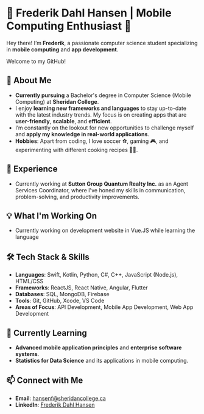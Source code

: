 # 👋 **Frederik Dahl Hansen** | Mobile Computing Enthusiast 📱

Hey there! I’m **Frederik**, a passionate computer science student specializing in **mobile computing** and **app development**.

Welcome to my GitHub!

## 🚀 **About Me**
- **Currently pursuing** a Bachelor's degree in Computer Science (Mobile Computing) at **Sheridan College**.
- I enjoy **learning new frameworks and languages** to stay up-to-date with the latest industry trends. My focus is on creating apps that are **user-friendly**, **scalable**, and **efficient**.
- I’m constantly on the lookout for new opportunities to challenge myself and **apply my knowledge in real-world applications**. 
- **Hobbies**: Apart from coding, I love soccer ⚽, gaming 🎮, and experimenting with different cooking recipes 👨‍🍳.

## 💼 **Experience**
- Currently working at **Sutton Group Quantum Realty Inc.** as an Agent Services Coordinator, where I've honed my skills in communication, problem-solving, and productivity improvements.

## 💡 **What I'm Working On**
- Currently working on development website in Vue.JS while learning the language

## 🛠️ **Tech Stack & Skills**
- **Languages**: Swift, Kotlin, Python, C#, C++, JavaScript (Node.js), HTML/CSS
- **Frameworks**: ReactJS, React Native, Angular, Flutter
- **Databases**: SQL, MongoDB, Firebase
- **Tools**: Git, GitHub, Xcode, VS Code
- **Areas of Focus**: API Development, Mobile App Development, Web App Development

## 🌱 **Currently Learning**
- **Advanced mobile application principles** and **enterprise software systems**.
- **Statistics for Data Science** and its applications in mobile computing.
  
## 📫 **Connect with Me**
- **Email**: [hansenf@sheridancollege.ca](mailto:hansenf@sheridancollege.ca)
- **LinkedIn**: [Frederik Dahl Hansen](https://www.linkedin.com/in/frederik-dahl-hansen/)

